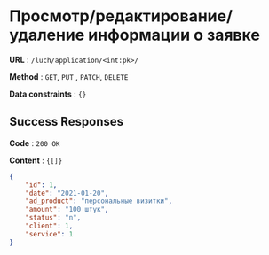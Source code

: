 # Просмотр/редактирование/удаление информации о заявке

**URL** : `/luch/application/<int:pk>/`

**Method** : `GET`, `PUT` , `PATCH`, `DELETE`

**Data constraints** : `{}`

## Success Responses

**Code** : `200 OK`

**Content** : `{[]}`

```json
{
    "id": 1,
    "date": "2021-01-20",
    "ad_product": "персональные визитки",
    "amount": "100 штук",
    "status": "n",
    "client": 1,
    "service": 1
}